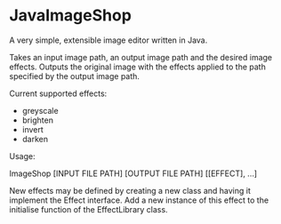 # JavaImageShop
A very simple, extensible image editor written in Java.

Takes an input image path, an output image path and the desired image effects. Outputs the original image with the effects applied to the path specified by the output image path.

Current supported effects:
- greyscale
- brighten
- invert
- darken

Usage:

ImageShop [INPUT FILE PATH] [OUTPUT FILE PATH] [[EFFECT], ...]

New effects may be defined by creating a new class and having it implement the Effect interface. Add a new instance of this effect to the initialise function of the EffectLibrary class.
